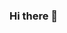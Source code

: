 ### Hi there 👋
<picture>
  <source
    srcset="https://github-readme-stats.vercel.app/api?username=denizilgin&show_icons=true&theme=dark"
    media="(prefers-color-scheme: dark)"
  />
  <source
    srcset="https://github-readme-stats.vercel.app/api?username=denizilgin&show_icons=true"
    media="(prefers-color-scheme: light), (prefers-color-scheme: no-preference)"
  />
  <source srcset = "https://github-readme-stats.vercel.app/api?username=denizilgin&show_icons=true"
  />
 
</picture>
